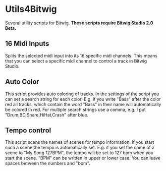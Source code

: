 # Utils4Bitwig

Several utility scripts for Bitwig. **These scripts require Bitwig Studio 2.0 Beta.**

## 16 Midi Inputs

Splits the selected midi input into its 16 specific midi channels. This means that you can select a specific midi channel to control a track in Bitwig Studio.

## Auto Color

This script provides auto coloring of tracks. In the settings of the script you can set a search string for each color. E.g. if you write "Bass" after the color red all tracks, which contain the word "Bass" in their name will automatically be colored in red.
For multiple search strings use a comma, e.g. I put "Drum,BD,Snare,HiHat,Crash" after blue.

## Tempo control

This script scans the names of scenes for tempo information. If you start such a scene the tempo is automatically set. E.g. if you set the name of a scene to "My Song 127BPM", the tempo will be set to 127 bpm when you start the scene. "BPM" can be written in upper or lower case. You can leave spaces between the numbers and "bpm".